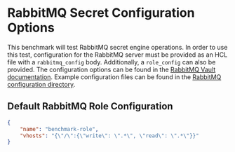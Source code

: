 # RabbitMQ Secret Configuration Options

This benchmark will test RabbitMQ secret engine operations. In order to use this test, configuration for the RabbitMQ server must be provided as an HCL file with a `rabbitmq_config` body.  Additionally, a `role_config` can also be provided.  The configuration options can be found in the [RabbitMQ Vault documentation](https://developer.hashicorp.com/vault/api-docs/secret/rabbitmq#configure-connection).  Example configuration files can be found in the [RabbitMQ configuration directory](/example-configs/rabbitmq/).

## Default RabbitMQ Role Configuration

```json
{
    "name": "benchmark-role",
    "vhosts": "{\"/\":{\"write\": \".*\", \"read\": \".*\"}}"
}
```
